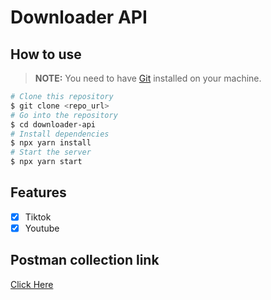 # Downloader API

<!-- How to install -->

## How to use

> **NOTE:** You need to have [Git](https://git-scm.com) installed on your machine.

```bash
# Clone this repository
$ git clone <repo_url>
# Go into the repository
$ cd downloader-api
# Install dependencies
$ npx yarn install
# Start the server
$ npx yarn start
```

<!-- List of features available -->

## Features

-   [x] Tiktok
-   [x] Youtube

<!-- Postman collection link -->

## Postman collection link

[Click Here](https://documenter.getpostman.com/view/16071323/2sAXjNXWSs)
